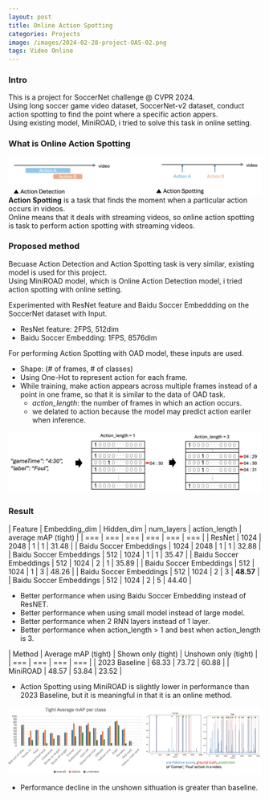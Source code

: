 ```yaml
---
layout: post
title: Online Action Spotting
categories: Projects
image: /images/2024-02-28-project-OAS-02.png
tags: Video Online
---
```


### Intro
This is a project for SoccerNet challenge @ CVPR 2024.<br>
Using long soccer game video dataset, SoccerNet-v2 dataset, conduct action spotting to find the point where a specific action appers.<br>
Using existing model, MiniROAD, i tried to solve this task in online setting.

### What is Online Action Spotting

![Image](/images/2024-02-28-project-OAS-01.png)
**Action Spotting** is a task that finds the moment when a particular action occurs in videos.<br>
Online means that it deals with streaming videos, so online action spotting is task to perform action spotting with streaming videos.

### Proposed method

Becuase Action Detection and Action Spotting task is very similar, existing model is used for this project.<br>
Using <aggr>MiniROAD</aggr> model, which is Online Action Detection model, i tried action spotting with online setting.

Experimented with ResNet feature and Baidu Soccer Embeddding on the SoccerNet dataset with Input.
- ResNet feature: 2FPS, 512dim
- Baidu Soccer Embedding: 1FPS, 8576dim

For performing Action Spotting with OAD model, these inputs are used.
- Shape: (# of frames, # of classes)
- Using One-Hot to represent action for each frame.
- While training, make action appears across multiple frames instead of a point in one frame, so that it is similar to the data of OAD task.
    - *action_length*: the number of frames in which an action occurs.
    - we delated to action because the model may predict action eariler when inference.

![Image](/images/2024-02-28-project-OAS-02.png)



### Result

| Feature | Embedding_dim | Hidden_dim | num_layers | action_length | average mAP (tight) |
| === | === | === | === | === | === |
| ResNet | 1024 | 2048 | 1 | 1 | 31.48 |
| Baidu Soccer Embeddings | 1024 | 2048 | 1 | 1 | 32.88 |
| Baidu Soccer Embeddings | 512 | 1024 | 1 | 1 | 35.47 |
| Baidu Soccer Embeddings | 512 | 1024 | 2 | 1 | 35.89 |
| Baidu Soccer Embeddings | 512 | 1024 | 1 | 3 | 48.26 |
| Baidu Soccer Embeddings | 512 | 1024 | 2 | 3 | **48.57** |
| Baidu Soccer Embeddings | 512 | 1024 | 2 | 5 | 44.40 |

- Better performance when using Baidu Soccer Embedding instead of ResNET.
- Better performance when using small model instead of large model.
- Better performance when 2 RNN layers instead of 1 layer.
- Better performance when action_length > 1 and best when action_length is 3.

| Method | Average mAP (tight) | Shown only (tight) | Unshown only (tight) |
| === | === | === | === |
| 2023 Baseline | 68.33 | 73.72 | 60.88 |
| MiniROAD | 48.57 | 53.84 | 23.52 |

- Action Spotting using MiniROAD is slightly lower in performance than 2023 Baseline, but it is meaningful in that it is an online method.

![Image](/images/2024-02-28-project-OAS-03.png)

- Performance decline in the unshown sithuation is greater than baseline.
